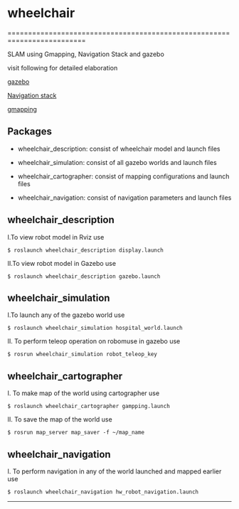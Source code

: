 # wheelchair
=========================================================================

SLAM using Gmapping, Navigation Stack and gazebo

visit following for detailed elaboration 

[gazebo](http://gazebosim.org/)

[Navigation stack](http://wiki.ros.org/navigation)

[gmapping](http://wiki.ros.org/gmapping)

Packages
--------------------------------------------------------------------------

* wheelchair_description: consist of wheelchair model and launch files

* wheelchair_simulation: consist of all gazebo worlds and launch files

* wheelchair_cartographer: consist of mapping configurations and launch files

* wheelchair_navigation: consist of navigation parameters and launch files

 wheelchair_description
--------------------------------------------------------------------------

I.To view robot model in Rviz use

	$ roslaunch wheelchair_description display.launch

II.To view robot model in Gazebo use

	$ roslaunch wheelchair_description gazebo.launch


 wheelchair_simulation
--------------------------------------------------------------------------

I.To launch any of the gazebo world use 

	$ roslaunch wheelchair_simulation hospital_world.launch
	

II. To perform teleop operation on robomuse in gazebo use

	$ rosrun wheelchair_simulation robot_teleop_key


 wheelchair_cartographer
--------------------------------------------------------------------------

I. To make map of the world using cartographer use
	
	$ roslaunch wheelchair_cartographer gampping.launch

II. To save the map of the world use
	
	$ rosrun map_server map_saver -f ~/map_name


 wheelchair_navigation
--------------------------------------------------------------------------

I. To perform navigation in any of the world launched and mapped earlier use
 
	$ roslaunch wheelchair_navigation hw_robot_navigation.launch

-------------------------------------------------------------------------
